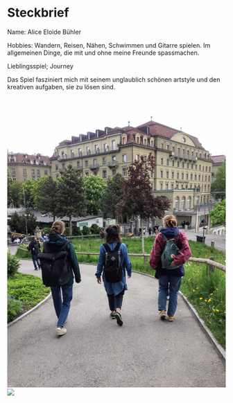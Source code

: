# Steckbrief
Name: Alice Eloide Bühler

Hobbies: Wandern, Reisen, Nähen, Schwimmen und Gitarre spielen. Im allgemeinen Dinge, die mit und ohne meine Freunde spassmachen.

Lieblingsspiel; Journey 

Das Spiel fasziniert mich mit seinem unglaublich schönen artstyle und den kreativen aufgaben, sie zu lösen sind.  

![](pictures2/reisen.jpeg)
![](https://i.pinimg.com/originals/0c/3b/f4/0c3bf4488586d56908f30f473da63008.jpg)
